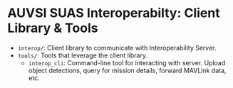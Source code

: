 AUVSI SUAS Interoperabilty: Client Library & Tools
==================================================

* `interop/`: Client library to communicate with Interoperability Server.
* `tools/`: Tools that leverage the client library.
  + `interop_cli`: Command-line tool for interacting with server. Upload
    object detections, query for mission details, forward MAVLink data, etc.

